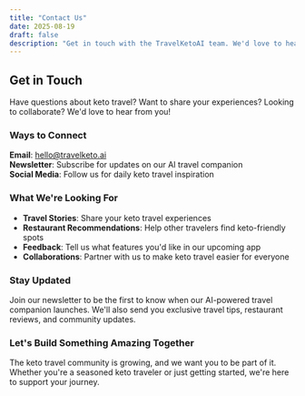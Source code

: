 ```yaml
---
title: "Contact Us"
date: 2025-08-19
draft: false
description: "Get in touch with the TravelKetoAI team. We'd love to hear from you!"
---
```


## Get in Touch

Have questions about keto travel? Want to share your experiences? Looking to collaborate? We'd love to hear from you!

### Ways to Connect

**Email**: hello@travelketo.ai  
**Newsletter**: Subscribe for updates on our AI travel companion  
**Social Media**: Follow us for daily keto travel inspiration

### What We're Looking For

- **Travel Stories**: Share your keto travel experiences
- **Restaurant Recommendations**: Help other travelers find keto-friendly spots
- **Feedback**: Tell us what features you'd like in our upcoming app
- **Collaborations**: Partner with us to make keto travel easier for everyone

### Stay Updated

Join our newsletter to be the first to know when our AI-powered travel companion launches. We'll also send you exclusive travel tips, restaurant reviews, and community updates.

### Let's Build Something Amazing Together

The keto travel community is growing, and we want you to be part of it. Whether you're a seasoned keto traveler or just getting started, we're here to support your journey.

